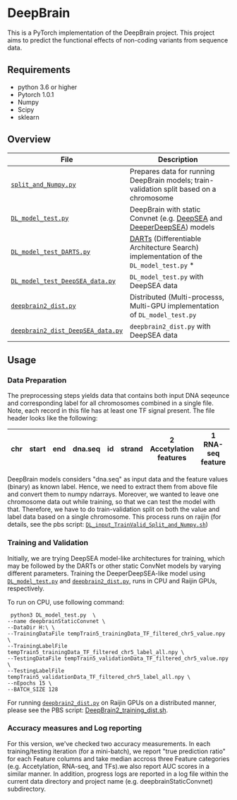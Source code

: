 # DeepBrain
This is a PyTorch implementation of the DeepBrain project. This project aims to predict the functional effects of non-coding variants from sequence data.

## Requirements
- python 3.6 or higher
- Pytorch 1.0.1
- Numpy
- Scipy
- sklearn

## Overview
| File | Description |
| --- | --- |
| [```split_and_Numpy.py```](https://github.com/Akmazad/deepBrain/blob/master/Training%202/split_and_Numpy.py) | Prepares data for running DeepBrain models; train-validation split based on a chromosome |
| [```DL_model_test.py```](https://github.com/Akmazad/deepBrain/blob/master/Training%202/DL_model_test.py) | DeepBrain with static Convnet (e.g. [DeepSEA](https://github.com/FunctionLab/selene/blob/master/models/deepsea.py) and [DeeperDeepSEA](https://github.com/FunctionLab/selene/blob/master/tutorials/quickstart_training/deeperdeepsea.py)) models |
| [```DL_model_test_DARTS.py```](https://github.com/Akmazad/deepBrain/blob/master/Training%202/DL_model_test_DARTS.py) | [DARTs](https://github.com/quark0/darts) (Differentiable Architecture Search) implementation of the ```DL_model_test.py``` * | 
| [```DL_model_test_DeepSEA_data.py```](https://github.com/Akmazad/deepBrain/blob/master/Training%202/DL_model_test_DeepSEA_data.py) | ```DL_model_test.py``` with DeepSEA data |
| [```deepbrain2_dist.py```](https://github.com/Akmazad/deepBrain/blob/master/Training%202/deepbrain2_dist.py) | Distributed (Multi-processs, Multi-GPU implementation of ```DL_model_test.py``` |
| [```deepbrain2_dist_DeepSEA_data.py```](https://github.com/Akmazad/deepBrain/blob/master/Training%202/deepbrain2_dist_DeepSEA_data.py) | ```deepbrain2_dist.py``` with DeepSEA data |

## Usage
### Data Preparation
The preprocessing steps yields data that contains both input DNA seqeunce and corresponding label for all chromosomes combined in a single file. Note, each record in this file has at least one TF signal present. The file header looks like the following:

| chr | start | end | dna.seq | id | strand | 2 Accetylation features | 1 RNA-seq feature | 128 TF features |
| --- | --- | --- | --- | --- | --- | --- | --- | --- |

DeepBrain models considers "dna.seq" as input data and the feature values (binary) as known label. Hence, we need to extract them from above file and convert them to numpy ndarrays. Moreover, we wanted to leave one chromosome data out while training, so that we can test the model with that. Therefore, we have to do train-validation split on both the value and label data based on a single chromosome. This process runs on raijin (for details, see the pbs script: [```DL_input_TrainValid_Split_and_Numpy.sh```](https://github.com/Akmazad/deepBrain/blob/master/Training%202/pbs%20scripts/DL_input_TrainValid_Split_and_Numpy.sh))

### Training and Validation
Initially, we are trying DeepSEA model-like architectures for training, which may be followed by the DARTs or other static ConvNet models by varying different parameters. Training the DeeperDeepSEA-like model using [```DL_model_test.py```](https://github.com/Akmazad/deepBrain/blob/master/Training%202/DL_model_test.py) and [```deepbrain2_dist.py```](https://github.com/Akmazad/deepBrain/blob/master/Training%202/deepbrain2_dist.py), runs in CPU and Raijin GPUs, respectively. 

To run on CPU, use following command:
```
 python3 DL_model_test.py  \
--name deepbrainStaticConvnet \
--DataDir H:\ \
--TrainingDataFile tempTrain5_trainingData_TF_filtered_chr5_value.npy \
--TrainingLabelFile tempTrain5_trainingData_TF_filtered_chr5_label_all.npy \
--TestingDataFile tempTrain5_validationData_TF_filtered_chr5_value.npy \
--TestingLabelFile tempTrain5_validationData_TF_filtered_chr5_label_all.npy \
--nEpochs 15 \
--BATCH_SIZE 128
```

For running [```deepbrain2_dist.py```](https://github.com/Akmazad/deepBrain/blob/master/Training%202/deepbrain2_dist.py) on Raijin GPUs on a distributed manner, please see the PBS script: [DeepBrain2_training_dist.sh](https://github.com/Akmazad/deepBrain/blob/master/Training%202/pbs%20scripts/DeepBrain2_training_dist.sh).

### Accuracy measures and Log reporting
For this version, we've checked two accuracy measurements. In each training/testing iteration (for a mini-batch), we report "true prediction ratio" for each Feature columns and take median accross three Feature categories (e.g. Accetylation, RNA-seq, and TFs).we also report AUC scores in a similar manner. In addition, progress logs are reported in a log file within the current data directory and project name (e.g. deepbrainStaticConvnet) subdirectory.
